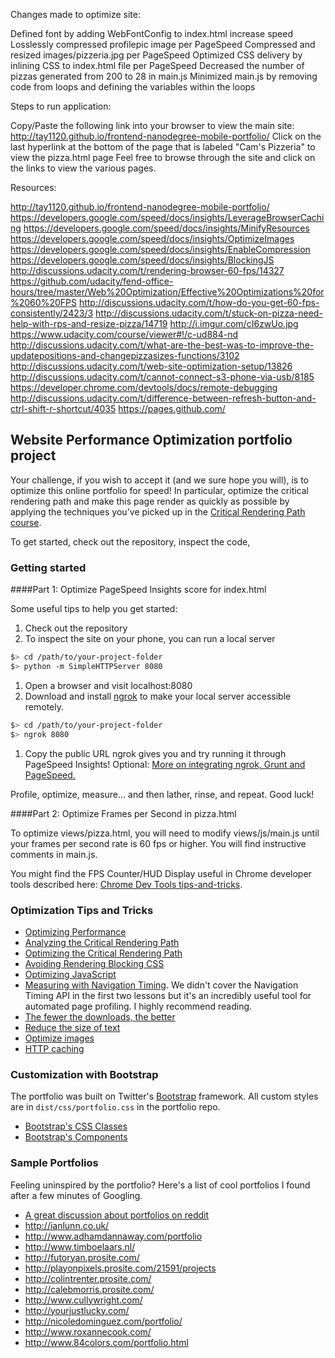 Changes made to optimize site:

Defined font by adding WebFontConfig to index.html increase speed
Losslessly compressed profilepic image per PageSpeed
Compressed and resized images/pizzeria.jpg per PageSpeed
Optimized CSS delivery by inlining CSS to index.html file per PageSpeed
Decreased the number of pizzas generated from 200 to 28 in main.js
Minimized main.js by removing code from loops and defining the variables within the loops


Steps to run application:

Copy/Paste the following link into your browser to view the main site:
	http://tay1120.github.io/frontend-nanodegree-mobile-portfolio/
Click on the last hyperlink at the bottom of the page that is labeled "Cam's Pizzeria" to view the pizza.html page
Feel free to browse through the site and click on the links to view the various pages.
 

Resources:

http://tay1120.github.io/frontend-nanodegree-mobile-portfolio/
https://developers.google.com/speed/docs/insights/LeverageBrowserCaching
https://developers.google.com/speed/docs/insights/MinifyResources
https://developers.google.com/speed/docs/insights/OptimizeImages
https://developers.google.com/speed/docs/insights/EnableCompression
https://developers.google.com/speed/docs/insights/BlockingJS
http://discussions.udacity.com/t/rendering-browser-60-fps/14327
https://github.com/udacity/fend-office-hours/tree/master/Web%20Optimization/Effective%20Optimizations%20for%2060%20FPS
http://discussions.udacity.com/t/how-do-you-get-60-fps-consistently/2423/3
http://discussions.udacity.com/t/stuck-on-pizza-need-help-with-rps-and-resize-pizza/14719
http://i.imgur.com/cI6zwUo.jpg
https://www.udacity.com/course/viewer#!/c-ud884-nd
http://discussions.udacity.com/t/what-are-the-best-was-to-improve-the-updatepositions-and-changepizzasizes-functions/3102
http://discussions.udacity.com/t/web-site-optimization-setup/13826
http://discussions.udacity.com/t/cannot-connect-s3-phone-via-usb/8185
https://developer.chrome.com/devtools/docs/remote-debugging
http://discussions.udacity.com/t/difference-between-refresh-button-and-ctrl-shift-r-shortcut/4035
https://pages.github.com/



## Website Performance Optimization portfolio project

Your challenge, if you wish to accept it (and we sure hope you will), is to optimize this online portfolio for speed! In particular, optimize the critical rendering path and make this page render as quickly as possible by applying the techniques you've picked up in the [Critical Rendering Path course](https://www.udacity.com/course/ud884).

To get started, check out the repository, inspect the code,

### Getting started

####Part 1: Optimize PageSpeed Insights score for index.html

Some useful tips to help you get started:

1. Check out the repository
1. To inspect the site on your phone, you can run a local server

  ```bash
  $> cd /path/to/your-project-folder
  $> python -m SimpleHTTPServer 8080
  ```

1. Open a browser and visit localhost:8080
1. Download and install [ngrok](https://ngrok.com/) to make your local server accessible remotely.

  ``` bash
  $> cd /path/to/your-project-folder
  $> ngrok 8080
  ```

1. Copy the public URL ngrok gives you and try running it through PageSpeed Insights! Optional: [More on integrating ngrok, Grunt and PageSpeed.](http://www.jamescryer.com/2014/06/12/grunt-pagespeed-and-ngrok-locally-testing/)

Profile, optimize, measure... and then lather, rinse, and repeat. Good luck!

####Part 2: Optimize Frames per Second in pizza.html

To optimize views/pizza.html, you will need to modify views/js/main.js until your frames per second rate is 60 fps or higher. You will find instructive comments in main.js. 

You might find the FPS Counter/HUD Display useful in Chrome developer tools described here: [Chrome Dev Tools tips-and-tricks](https://developer.chrome.com/devtools/docs/tips-and-tricks).

### Optimization Tips and Tricks
* [Optimizing Performance](https://developers.google.com/web/fundamentals/performance/ "web performance")
* [Analyzing the Critical Rendering Path](https://developers.google.com/web/fundamentals/performance/critical-rendering-path/analyzing-crp.html "analyzing crp")
* [Optimizing the Critical Rendering Path](https://developers.google.com/web/fundamentals/performance/critical-rendering-path/optimizing-critical-rendering-path.html "optimize the crp!")
* [Avoiding Rendering Blocking CSS](https://developers.google.com/web/fundamentals/performance/critical-rendering-path/render-blocking-css.html "render blocking css")
* [Optimizing JavaScript](https://developers.google.com/web/fundamentals/performance/critical-rendering-path/adding-interactivity-with-javascript.html "javascript")
* [Measuring with Navigation Timing](https://developers.google.com/web/fundamentals/performance/critical-rendering-path/measure-crp.html "nav timing api"). We didn't cover the Navigation Timing API in the first two lessons but it's an incredibly useful tool for automated page profiling. I highly recommend reading.
* <a href="https://developers.google.com/web/fundamentals/performance/optimizing-content-efficiency/eliminate-downloads.html">The fewer the downloads, the better</a>
* <a href="https://developers.google.com/web/fundamentals/performance/optimizing-content-efficiency/optimize-encoding-and-transfer.html">Reduce the size of text</a>
* <a href="https://developers.google.com/web/fundamentals/performance/optimizing-content-efficiency/image-optimization.html">Optimize images</a>
* <a href="https://developers.google.com/web/fundamentals/performance/optimizing-content-efficiency/http-caching.html">HTTP caching</a>

### Customization with Bootstrap
The portfolio was built on Twitter's <a href="http://getbootstrap.com/">Bootstrap</a> framework. All custom styles are in `dist/css/portfolio.css` in the portfolio repo.

* <a href="http://getbootstrap.com/css/">Bootstrap's CSS Classes</a>
* <a href="http://getbootstrap.com/components/">Bootstrap's Components</a>

### Sample Portfolios

Feeling uninspired by the portfolio? Here's a list of cool portfolios I found after a few minutes of Googling.

* <a href="http://www.reddit.com/r/webdev/comments/280qkr/would_anybody_like_to_post_their_portfolio_site/">A great discussion about portfolios on reddit</a>
* <a href="http://ianlunn.co.uk/">http://ianlunn.co.uk/</a>
* <a href="http://www.adhamdannaway.com/portfolio">http://www.adhamdannaway.com/portfolio</a>
* <a href="http://www.timboelaars.nl/">http://www.timboelaars.nl/</a>
* <a href="http://futoryan.prosite.com/">http://futoryan.prosite.com/</a>
* <a href="http://playonpixels.prosite.com/21591/projects">http://playonpixels.prosite.com/21591/projects</a>
* <a href="http://colintrenter.prosite.com/">http://colintrenter.prosite.com/</a>
* <a href="http://calebmorris.prosite.com/">http://calebmorris.prosite.com/</a>
* <a href="http://www.cullywright.com/">http://www.cullywright.com/</a>
* <a href="http://yourjustlucky.com/">http://yourjustlucky.com/</a>
* <a href="http://nicoledominguez.com/portfolio/">http://nicoledominguez.com/portfolio/</a>
* <a href="http://www.roxannecook.com/">http://www.roxannecook.com/</a>
* <a href="http://www.84colors.com/portfolio.html">http://www.84colors.com/portfolio.html</a>

